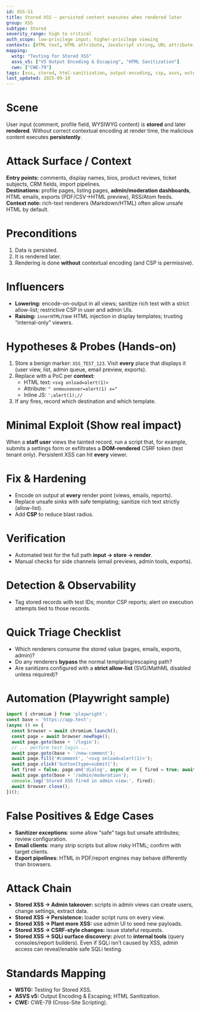 ```yaml
---
id: XSS-S1
title: Stored XSS — persisted content executes when rendered later
group: XSS
subtype: Stored
severity_range: high to critical
auth_scope: low-privilege input; higher-privilege viewing
contexts: [HTML text, HTML attribute, JavaScript string, URL attribute, HTML email]
mapping:
  wstg: "Testing for Stored XSS"
  asvs_v5: ["V5 Output Encoding & Escaping", "HTML Sanitization"]
  cwe: ["CWE-79"]
tags: [xss, stored, html-sanitization, output-encoding, csp, asvs, wstg, cwe-79]
last_updated: 2025-09-10
---
```


# Scene
User input (comment, profile field, WYSIWYG content) is **stored** and later **rendered**. Without correct contextual encoding at render time, the malicious content executes **persistently**.

# Attack Surface / Context
**Entry points:** comments, display names, bios, product reviews, ticket subjects, CRM fields, import pipelines.  
**Destinations:** profile pages, listing pages, **admin/moderation dashboards**, HTML emails, exports (PDF/CSV→HTML preview), RSS/Atom feeds.  
**Context note:** rich-text renderers (Markdown/HTML) often allow unsafe HTML by default.

# Preconditions
1) Data is persisted.  
2) It is rendered later.  
3) Rendering is done **without** contextual encoding (and CSP is permissive).

# Influencers
- **Lowering:** encode-on-output in all views; sanitize rich text with a strict allow-list; restrictive CSP in user and admin UIs.  
- **Raising:** `innerHTML`/raw HTML injection in display templates; trusting “internal-only” viewers.

# Hypotheses & Probes (Hands-on)
1) Store a benign marker: `XSS_TEST_123`. Visit **every** place that displays it (user view, list, admin queue, email preview, exports).  
2) Replace with a PoC per **context**:
   - HTML text: `<svg onload=alert(1)>`
   - Attribute: `" onmouseover=alert(1) x="`
   - Inline JS: `';alert(1);//`
3) If any fires, record which destination and which template.

# Minimal Exploit (Show real impact)
When a **staff user** views the tainted record, run a script that, for example, submits a settings form or exfiltrates a **DOM-rendered** CSRF token (test tenant only). Persistent XSS can hit **every** viewer.

# Fix & Hardening
- Encode on output at **every** render point (views, emails, reports).  
- Replace unsafe sinks with safe templating; sanitize rich text strictly (allow-list).  
- Add **CSP** to reduce blast radius.

# Verification
- Automated test for the full path **input → store → render**.  
- Manual checks for side channels (email previews, admin tools, exports).

# Detection & Observability
- Tag stored records with test IDs; monitor CSP reports; alert on execution attempts tied to those records.

# Quick Triage Checklist
- Which renderers consume the stored value (pages, emails, exports, admin)?  
- Do any renderers **bypass** the normal templating/escaping path?  
- Are sanitizers configured with a **strict allow-list** (SVG/MathML disabled unless required)?

# Automation (Playwright sample)
```js
import { chromium } from 'playwright';
const base = 'https://app.test';
(async () => {
  const browser = await chromium.launch();
  const page = await browser.newPage();
  await page.goto(base + '/login');
  // ... perform test login ...
  await page.goto(base + '/new-comment');
  await page.fill('#comment', '<svg onload=alert(1)>');
  await page.click('button[type=submit]');
  let fired = false; page.on('dialog', async d => { fired = true; await d.dismiss(); });
  await page.goto(base + '/admin/moderation');
  console.log('Stored XSS fired in admin view:', fired);
  await browser.close();
})();
```

# False Positives & Edge Cases
- **Sanitizer exceptions**: some allow “safe” tags but unsafe attributes; review configuration.  
- **Email clients**: many strip scripts but allow risky HTML; confirm with target clients.  
- **Export pipelines**: HTML in PDF/report engines may behave differently than browsers.

# Attack Chain
- **Stored XSS → Admin takeover:** scripts in admin views can create users, change settings, extract data.  
- **Stored XSS → Persistence:** loader script runs on every view.  
- **Stored XSS → Plant more XSS:** use admin UI to seed new payloads.  
- **Stored XSS → CSRF-style changes:** issue stateful requests.  
- **Stored XSS → SQLi surface discovery:** pivot to **internal tools** (query consoles/report builders). Even if SQLi isn’t caused by XSS, admin access can reveal/enable safe SQLi testing.

# Standards Mapping
- **WSTG:** Testing for Stored XSS.  
- **ASVS v5:** Output Encoding & Escaping; HTML Sanitization.  
- **CWE:** CWE-79 (Cross-Site Scripting).
